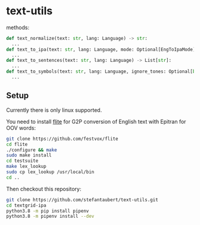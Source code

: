 # text-utils

methods:

```py
def text_normalize(text: str, lang: Language) -> str:
  ...
def text_to_ipa(text: str, lang: Language, mode: Optional[EngToIpaMode]) -> str:
  ...
def text_to_sentences(text: str, lang: Language) -> List[str]:
  ...
def text_to_symbols(text: str, lang: Language, ignore_tones: Optional[bool] = None, ignore_arcs: Optional[bool] = None) -> List[str]:
  ...
```

## Setup

Currently there is only linux supported.

You need to install [flite](https://github.com/festvox/flite) for G2P conversion of English text with Epitran for OOV words:

```sh
git clone https://github.com/festvox/flite
cd flite
./configure && make
sudo make install
cd testsuite
make lex_lookup
sudo cp lex_lookup /usr/local/bin
cd ..
```

Then checkout this repository:

```sh
git clone https://github.com/stefantaubert/text-utils.git
cd textgrid-ipa
python3.8 -m pip install pipenv
python3.8 -m pipenv install --dev
```
